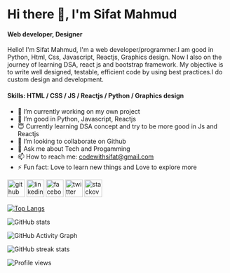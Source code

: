 

# Hi there 👋, I'm Sifat Mahmud
#### Web developer, Designer


Hello! I'm Sifat Mahmud, I'm a web developer/programmer.I am good in Python, Html, Css, Javascript, Reactjs, Graphics design. Now I also on the journey of learning DSA, react js and bootstrap framework. My objective is to write well designed, testable, efficient code by using best practices.I do custom design and development.

#### Skills:  HTML / CSS / JS / Reactjs / Python / Graphics design

- 🔭 I’m currently working on my own project 
- 🌱 I’m good in Python, Javascript, Reactjs
- 😇 Currently learning DSA concept and try to be more good in Js and Reactjs
- 👯 I’m looking to collaborate on Github 
- 💬 Ask me about Tech and Progamming 
- 📫 How to reach me: codewithsifat@gmail.com 
- ⚡ Fun fact: Love to learn new things and Love to explore more 


[<img src='https://cdn.jsdelivr.net/npm/simple-icons@3.0.1/icons/github.svg' alt='github' height='40'>](https://github.com/sifatmahmud)  [<img src='https://cdn.jsdelivr.net/npm/simple-icons@3.0.1/icons/linkedin.svg' alt='linkedin' height='40'>](https://www.linkedin.com/in/sifat-mahmud-29351420a/)  [<img src='https://cdn.jsdelivr.net/npm/simple-icons@3.0.1/icons/facebook.svg' alt='facebook' height='40'>](https://www.facebook.com/md.sifat.902819)  [<img src='https://cdn.jsdelivr.net/npm/simple-icons@3.0.1/icons/twitter.svg' alt='twitter' height='40'>](https://twitter.com/SifatMa18960162)  [<img src='https://cdn.jsdelivr.net/npm/simple-icons@3.0.1/icons/stackoverflow.svg' alt='stackoverflow' height='40'>](https://stackoverflow.com/users/15576195)  

[![Top Langs](https://github-readme-stats.vercel.app/api/top-langs/?username=sifatmahmud)](https://github.com/anuraghazra/github-readme-stats)

![GitHub stats](https://github-readme-stats.vercel.app/api?username=sifatmahmud&show_icons=true)  

![GitHub Activity Graph](https://activity-graph.herokuapp.com/graph?username=sifatmahmud)    

![GitHub streak stats](https://github-readme-streak-stats.herokuapp.com/?user=sifatmahmud)  

![Profile views](https://gpvc.arturio.dev/sifatmahmud)  
